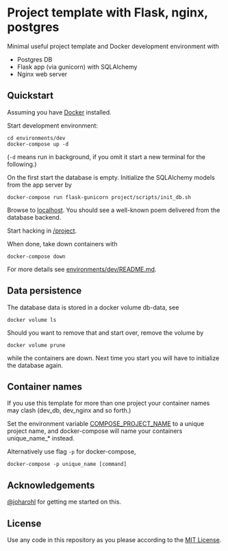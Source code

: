 # Project template with Flask, nginx, postgres

Minimal useful project template and Docker development environment with

 - Postgres DB
 - Flask app (via gunicorn) with SQLAlchemy
 - Nginx web server

## Quickstart

Assuming you have [Docker](https://store.docker.com/search?type=edition&offering=community) installed. 

Start development environment:
```
cd environments/dev
docker-compose up -d
```
(`-d` means run in background, if you omit it start a new terminal for the following.)

On the first start the database is empty. Initialize the SQLAlchemy models from the app server by
```
docker-compose run flask-gunicorn project/scripts/init_db.sh
```

Browse to [localhost](http://localhost). You should see a well-known poem delivered from the database backend.

Start hacking in [/project](project/).

When done, take down containers with
```
docker-compose down
```

For more details see [environments/dev/README.md](environments/dev/README.md).


## Data persistence

The database data is stored in a docker volume db-data, see
```
docker volume ls
```

Should you want to remove that and start over, remove the volume by
```
docker volume prune
```
while the containers are down. Next time you start you will have to initialize the database again.



## Container names

If you use this template for more than one project your container names may clash (dev_db, dev_nginx and so forth.)

Set the environment variable [COMPOSE_PROJECT_NAME](https://docs.docker.com/compose/reference/envvars/#compose_project_name) to a unique project name, and docker-compose will name your containers unique_name_* instead.

Alternatively use flag `-p` for docker-compose,
```
docker-compose -p unique_name [command]
```

## Acknowledgements

[@joharohl](https://github.com/joharohl) for getting me started on this.

## License

Use any code in this repository as you please according to the [MIT License](LICENSE).
